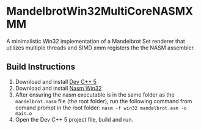 # MandelbrotWin32MultiCoreNASMXMM
A minimalistic Win32 implementation of a Mandelbrot Set renderer that utilizes multiple threads and SIMD xmm registers the the NASM assembler. 

## Build Instructions

1. Download and install [Dev C++ 5](http://sourceforge.net/projects/dev-cpp/files/Binaries/Dev-C%2B%2B%204.9.9.2/devcpp-4.9.9.2_setup.exe/download?use_mirror=iweb)
2. Download and install [Nasm Win32](http://sourceforge.net/projects/nasm/files/Win32%20binaries/2.07/nasm-2.07-win32.zip/download)
3. After ensuring the nasm executable is in the same folder as the `mandelbrot.nasm` file (the root folder), run the following command from comand prompt in the root folder: `nasm -f win32 mandelbrot.asm -o main.o`
4. Open the Dev C++ 5 project file, build and run.
